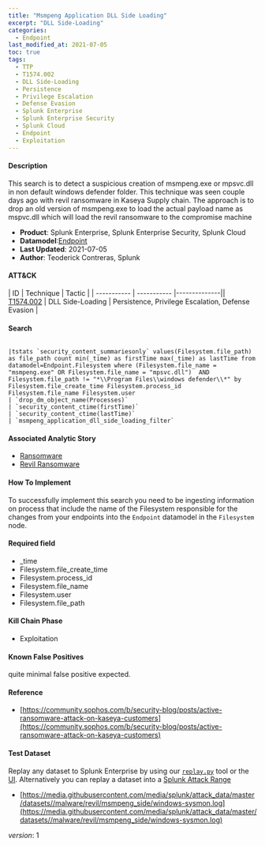 ```yaml
---
title: "Msmpeng Application DLL Side Loading"
excerpt: "DLL Side-Loading"
categories:
  - Endpoint
last_modified_at: 2021-07-05
toc: true
tags:
  - TTP
  - T1574.002
  - DLL Side-Loading
  - Persistence
  - Privilege Escalation
  - Defense Evasion
  - Splunk Enterprise
  - Splunk Enterprise Security
  - Splunk Cloud
  - Endpoint
  - Exploitation
---
```


#### Description

This search is to detect a suspicious creation of msmpeng.exe or mpsvc.dll in non default windows defender folder. This technique was seen couple days ago with revil ransomware in Kaseya Supply chain. The approach is to drop an old version of msmpeng.exe to load the actual payload name as mspvc.dll which will load the revil ransomware to the compromise machine

- **Product**: Splunk Enterprise, Splunk Enterprise Security, Splunk Cloud
- **Datamodel**:[Endpoint](https://docs.splunk.com/Documentation/CIM/latest/User/Endpoint)
- **Last Updated**: 2021-07-05
- **Author**: Teoderick Contreras, Splunk


#### ATT&CK

| ID          | Technique   | Tactic       |
| ----------- | ----------- |--------------|| [T1574.002](https://attack.mitre.org/techniques/T1574/002/) | DLL Side-Loading | Persistence, Privilege Escalation, Defense Evasion |


#### Search

```

|tstats `security_content_summariesonly` values(Filesystem.file_path) as file_path count min(_time) as firstTime max(_time) as lastTime from datamodel=Endpoint.Filesystem where (Filesystem.file_name = "msmpeng.exe" OR Filesystem.file_name = "mpsvc.dll")  AND Filesystem.file_path != "*\\Program Files\\windows defender\\*" by Filesystem.file_create_time Filesystem.process_id  Filesystem.file_name Filesystem.user 
| `drop_dm_object_name(Processes)` 
| `security_content_ctime(firstTime)` 
| `security_content_ctime(lastTime)` 
| `msmpeng_application_dll_side_loading_filter`
```

#### Associated Analytic Story
* [Ransomware](_stories/ransomware)
* [Revil Ransomware](_stories/revil_ransomware)


#### How To Implement
To successfully implement this search you need to be ingesting information on process that include the name of the Filesystem responsible for the changes from your endpoints into the `Endpoint` datamodel in the `Filesystem` node.

#### Required field
* _time
* Filesystem.file_create_time
* Filesystem.process_id
* Filesystem.file_name
* Filesystem.user
* Filesystem.file_path


#### Kill Chain Phase
* Exploitation


#### Known False Positives
quite minimal false positive expected.




#### Reference

* [https://community.sophos.com/b/security-blog/posts/active-ransomware-attack-on-kaseya-customers](https://community.sophos.com/b/security-blog/posts/active-ransomware-attack-on-kaseya-customers)



#### Test Dataset
Replay any dataset to Splunk Enterprise by using our [`replay.py`](https://github.com/splunk/attack_data#using-replaypy) tool or the [UI](https://github.com/splunk/attack_data#using-ui).
Alternatively you can replay a dataset into a [Splunk Attack Range](https://github.com/splunk/attack_range#replay-dumps-into-attack-range-splunk-server)

* [https://media.githubusercontent.com/media/splunk/attack_data/master/datasets//malware/revil/msmpeng_side/windows-sysmon.log](https://media.githubusercontent.com/media/splunk/attack_data/master/datasets//malware/revil/msmpeng_side/windows-sysmon.log)


_version_: 1